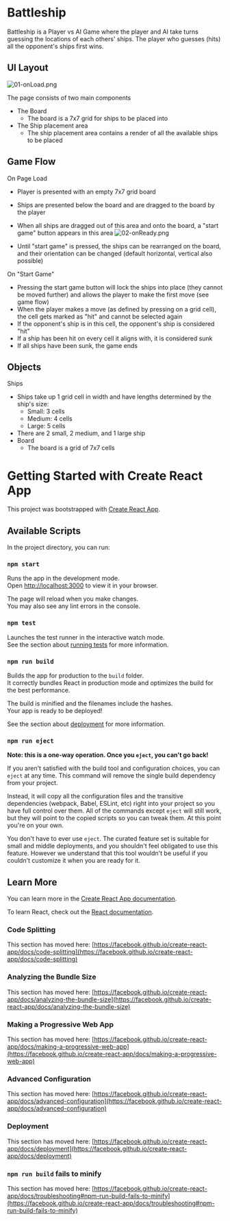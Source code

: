 # Battleship

Battleship is a Player vs AI Game where the player and AI take turns guessing the locations of each others' ships. The player who guesses (hits) all the opponent's ships first wins.  
## UI Layout  
![01-onLoad.png](./src/assets/01-onLoad.PNG)

The page consists of two main components  
- The Board  
    - The board is a 7x7 grid for ships to be placed into  
- The Ship placement area  
    - The ship placement area contains a render of all the available ships to be placed   
## Game Flow  
On Page Load  
- Player is presented with an empty 7x7 grid board  
- Ships are presented below the board and are dragged to the board by the player  
- When all ships are dragged out of this area and onto the board, a "start game" button appears in this area
![02-onReady.png](./src/assets/02-onReady.PNG)

- Until "start game" is pressed, the ships can be rearranged on the board, and their orientation can be changed (default horizontal, vertical also possible)  

On "Start Game"  
- Pressing the start game button will lock the ships into place (they cannot be moved further) and allows the player to make the first move (see game flow)  
- When the player makes a move (as defined by pressing on a grid cell), the cell gets marked as "hit" and cannot be selected again  
- If the opponent's ship is in this cell, the opponent's ship is considered "hit"  
- If a ship has been hit on every cell it aligns with, it is considered sunk  
- If all ships have been sunk, the game ends  
## Objects  
Ships  
- Ships take up 1 grid cell in width and have lengths determined by the ship's size:  
    - Small: 3 cells  
    - Medium: 4 cells  
    - Large: 5 cells  
- There are 2 small, 2 medium, and 1 large ship  
- Board  
	- The board is a grid of 7x7 cells

# Getting Started with Create React App

This project was bootstrapped with [Create React App](https://github.com/facebook/create-react-app).

## Available Scripts

In the project directory, you can run:

### `npm start`

Runs the app in the development mode.\
Open [http://localhost:3000](http://localhost:3000) to view it in your browser.

The page will reload when you make changes.\
You may also see any lint errors in the console.

### `npm test`

Launches the test runner in the interactive watch mode.\
See the section about [running tests](https://facebook.github.io/create-react-app/docs/running-tests) for more information.

### `npm run build`

Builds the app for production to the `build` folder.\
It correctly bundles React in production mode and optimizes the build for the best performance.

The build is minified and the filenames include the hashes.\
Your app is ready to be deployed!

See the section about [deployment](https://facebook.github.io/create-react-app/docs/deployment) for more information.

### `npm run eject`

**Note: this is a one-way operation. Once you `eject`, you can't go back!**

If you aren't satisfied with the build tool and configuration choices, you can `eject` at any time. This command will remove the single build dependency from your project.

Instead, it will copy all the configuration files and the transitive dependencies (webpack, Babel, ESLint, etc) right into your project so you have full control over them. All of the commands except `eject` will still work, but they will point to the copied scripts so you can tweak them. At this point you're on your own.

You don't have to ever use `eject`. The curated feature set is suitable for small and middle deployments, and you shouldn't feel obligated to use this feature. However we understand that this tool wouldn't be useful if you couldn't customize it when you are ready for it.

## Learn More

You can learn more in the [Create React App documentation](https://facebook.github.io/create-react-app/docs/getting-started).

To learn React, check out the [React documentation](https://reactjs.org/).

### Code Splitting

This section has moved here: [https://facebook.github.io/create-react-app/docs/code-splitting](https://facebook.github.io/create-react-app/docs/code-splitting)

### Analyzing the Bundle Size

This section has moved here: [https://facebook.github.io/create-react-app/docs/analyzing-the-bundle-size](https://facebook.github.io/create-react-app/docs/analyzing-the-bundle-size)

### Making a Progressive Web App

This section has moved here: [https://facebook.github.io/create-react-app/docs/making-a-progressive-web-app](https://facebook.github.io/create-react-app/docs/making-a-progressive-web-app)

### Advanced Configuration

This section has moved here: [https://facebook.github.io/create-react-app/docs/advanced-configuration](https://facebook.github.io/create-react-app/docs/advanced-configuration)

### Deployment

This section has moved here: [https://facebook.github.io/create-react-app/docs/deployment](https://facebook.github.io/create-react-app/docs/deployment)

### `npm run build` fails to minify

This section has moved here: [https://facebook.github.io/create-react-app/docs/troubleshooting#npm-run-build-fails-to-minify](https://facebook.github.io/create-react-app/docs/troubleshooting#npm-run-build-fails-to-minify)
